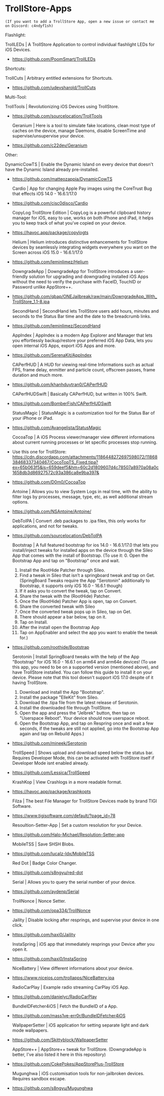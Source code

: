 # TrollStore-Apps
    (If you want to add a TrollStore App, open a new issue or contact me on Discord: c4ndyf1sh)

Flashlight:

  TrollLEDs | A TrollStore Application to control individual flashlight LEDs for iOS Devices.
- https://github.com/PoomSmart/TrollLEDs

Shortcuts:

  TrollCuts | Arbitrary entitled extensions for Shortcuts.
- https://github.com/udevsharold/TrollCuts

Multi-Tool:

  TrollTools | Revolutionizing iOS Devices using TrollStore.
- https://github.com/sourcelocation/TrollTools

  Geranium | Here is a tool to simulate fake locations, clean most type of caches on the device, manage Daemons, disable ScreenTime and supervise/unsupervise your device.
- https://github.com/c22dev/Geranium

Other:

  DynamicCowTS | Enable the Dynamic Island on every device that doesn't have the Dynamic Island already pre-installed.
- https://github.com/matteozappia/DynamicCowTS

  Cardio | App for changing Apple Pay images using the CoreTrust Bug that effects iOS 14.0 - 16.6.1/17.0
- https://github.com/cisc0disco/Cardio

  CopyLog TrollStore Edition | CopyLog is a powerful clipboard history manager for iOS, easy to use, works on both iPhone and iPad, it helps you to keep track of what you've copied on your device.
- https://havoc.app/package/copylogts

  Helium | Helium introduces distinctive enhancements for TrollStore devices by seamlessly integrating widgets everywhere you want on the Screen across iOS 15.0 - 16.6.1/17.0
- https://github.com/leminlimez/Helium

  DowngradeApp | DowngradeApp for TrollStore introduces a user-friendly solution for upgrading and downgrading installed iOS Apps without the need to verify the purchase with FaceID, TouchID or Password unlike AppStore++.
- https://github.com/qbap/ONEJailbreak/raw/main/DowngradeApp_With_TrollStore_1.1-8.ipa

  SecondHand | SecondHand lets TrollStore users add hours, minutes and seconds to the Status Bar time and the date to the breadcrumb links.
- https://github.com/leminlimez/SecondHand

  AppIndex | AppIndex is a modern App Explorer and Manager that lets you effortlessly backup/restore your preferred iOS App Data, lets you open internal iOS Apps, export iOS Apps and more.
- https://github.com/SerenaKit/AppIndex

  CAPerfHUD | A HUD for viewing real-time Informations such as actual FPS, frame delay, enmitter and particle count, offscreen passes, frame duration and much more.
- https://github.com/khanhduytran0/CAPerfHUD

  CAPerfHUDSwift | Basically CAPerfHUD, but written in 100% Swift.
- https://github.com/BomberFish/CAPerfHUDSwift

  StatusMagic | StatusMagic is a customization tool for the Status Bar of your iPhone or iPad.
- https://github.com/Avangelista/StatusMagic

  CocoaTop | A iOS Process viewer/manager view different informations about current running processes or let specific processes stop running.
- Use this one for TrollStore: https://cdn.discordapp.com/attachments/1186448272697598072/1186838468337340467/CocoTopTS_Fixed.tipa?ex=65b063f5&is=659deef5&hm=60c2d1809607d4c78507a8970a08a0c1658db3d86927572c93a386ca8e9ba397&
- https://github.com/D0m0/CocoaTop

  Antoine | Allows you to view System Logs in real time, with the ability to filter logs by processes, message, type, etc, as well additional stream options.
- https://github.com/NSAntoine/Antoine/

  DebToIPA | Convert .deb packages to .ipa files, this only works for applications, and not for tweaks.
- https://github.com/sourcelocation/DebToIPA

  Bootstrap | A full featured bootstrap for ios 14.0 - 16.6.1/17.0 that lets you install/inject tweaks for installed apps on the device through the Sileo App that comes with the install of Bootstrap.
    (To use it:
    0. Open the Bootstrap App and tap on "Bootstrap" once and wait.
    1. Install the RootHide Patcher through Sileo.
    2. Find a tweak in Sileo that isn’t a springboard tweak and tap on Get. (SpringBoard Tweaks require the App "Serotonin" additionally to Bootstrap, it supports only iOS 16.0 - 16.6.1 though)
    3. If it asks you to convert the tweak, tap on Convert.
    4. Share the tweak with the (RootHide) Patcher.
    5. Once the (RootHide) Patcher App is open, tap on Convert.
    6. Share the converted tweak with Sileo
    7. Once the converted tweak pops up in Sileo, tap on Get.
    8. There should appear a bar below, tap on it.
    9. Tap on Install.
    10. After the install open the Bootstrap App
    11. Tap on AppEnabler and select the app you want to enable the tweak for.)
- https://github.com/roothide/Bootstrap

    Serotonin | Install SpringBoard tweaks with the help of the App "Bootstrap" for iOS 16.0 - 16.6.1 on arm64 and arm64e devices!
    (To use this app, you need to be on a supported version (mentioned above), and have TrollStore installed. You can follow this guide to install it on your device. Please note that this tool doesn't support iOS 17.0 despite of it having TrollStore.
    1. Download and install the App "Bootstrap".
    2. Install the package "ElleKit" from Sileo.
    3. Download the .tipa file from the latest release of Serotonin.
    4. Install the downloaded file through TrollStore.
    5. Open the app and press the "Jelbrek" button, then tap on "Userspace Reboot". Your device should now userspace reboot.
    6. Open the Bootstrap App, and tap on Respring once and wait a few seconds, if the tweaks are still not applied, go into the Bootstrap App again and tap on Rebuild Apps.)
- https://github.com/mineek/Serotonin

  TrollSpeed | Shows upload and download speed below the status bar. Requires Developer Mode, this can be activated with TrollStore itself if Developer Mode isnt enabled already.
- https://github.com/Lessica/TrollSpeed

  KrashKop | View Crashlogs in a more readable format.
- https://havoc.app/package/krashkopts

  Filza | The best File Manager for TrollStore Devices made by brand TIGI Software.
- https://www.tigisoftware.com/default/?page_id=78

  Resoultion-Setter-App | Set a custom resolution for your Device.
- https://github.com/Halo-Michael/Resolution-Setter-app

  MobileTSS | Save SHSH Blobs.
- https://github.com/lucaIz-ldx/MobileTSS

  Red Dot | Badge Color Changer.
- https://github.com/s8ngyu/red-dot

  Serial | Allows you to query the serial number of your device.
- https://github.com/aydenp/Serial

  TrollNonce | Nonce Setter.
- https://github.com/opa334/TrollNonce

  Jaility | Disable locking after resprings, and supervise your device in one click.
- https://github.com/haxi0/Jaility

  InstaSpring | iOS app that immediately resprings your Device after you open it.
- https://github.com/haxi0/InstaSpring

  NiceBattery | View different informations about your device.
- https://www.niceios.com/trollapps/NiceBattery.ipa

  RadioCarPlay | Example radio streaming CarPlay iOS App.
- https://github.com/danielyc/RadioCarPlay

  BundleIDFetcher4iOS | Fetch the BundleID of a App.
- https://github.com/mass1ve-err0r/BundleIDFetcher4iOS

  WallpaperSetter | iOS application for setting separate light and dark mode wallpapers.
- https://github.com/Skittyblock/WallpaperSetter

  AppStore++ | AppStore++ tweak for TrollStore. (DowngradeApp is better, I've also listed it here in this repository)
- https://github.com/CokePokes/AppStorePlus-TrollStore

  Mugunghwa | iOS customisation tools for non-jailbroken devices. Requires sandbox escape.
- https://github.com/s8ngyu/Mugunghwa
